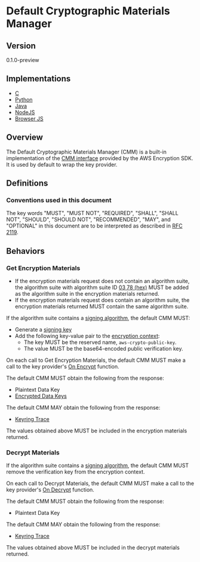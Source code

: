 [//]: # (Copyright Amazon.com Inc. or its affiliates. All Rights Reserved.)
[//]: # (SPDX-License-Identifier: CC-BY-SA-4.0)

# Default Cryptographic Materials Manager

## Version

0.1.0-preview

## Implementations

- [C](https://github.com/aws/aws-encryption-sdk-c/blob/master/include/aws/cryptosdk/default_cmm.h)
- [Python](https://github.com/aws/aws-encryption-sdk-python/blob/master/src/aws_encryption_sdk/materials_managers/default.py)
- [Java](https://github.com/aws/aws-encryption-sdk-java/blob/master/src/main/java/com/amazonaws/encryptionsdk/DefaultCryptoMaterialsManager.java)
- [NodeJS](https://github.com/awslabs/aws-encryption-sdk-javascript/blob/master/modules/material-management-node/src/node_cryptographic_materials_manager.ts)
- [Browser JS](https://github.com/awslabs/aws-encryption-sdk-javascript/blob/master/modules/material-management-browser/src/browser_cryptographic_materials_manager.ts)

## Overview

The Default Cryptographic Materials Manager (CMM) is a built-in implementation of the [CMM interface](cmm-interface.md) provided by the AWS Encryption SDK.  
It is used by default to wrap the key provider.  

## Definitions

### Conventions used in this document

The key words "MUST", "MUST NOT", "REQUIRED", "SHALL", "SHALL NOT", "SHOULD", "SHOULD NOT", "RECOMMENDED", "MAY", and "OPTIONAL" 
in this document are to be interpreted as described in [RFC 2119](https://tools.ietf.org/html/rfc2119).

## Behaviors

### Get Encryption Materials

- If the encryption materials request does not contain an algorithm suite, 
the algorithm suite with algorithm suite ID [03 78 (hex)](algorithm-suites.md#supported-algorithm-suites) 
MUST be added as the algorithm suite in the encryption materials returned.  
- If the encryption materials request does contain an algorithm suite, the encryption materials returned MUST contain the same algorithm suite.

If the algorithm suite contains a [signing algorithm](algorithm-suites.md#signature-algorithm), the default CMM MUST:

- Generate a [signing key](structures.md#signing-key)
- Add the following key-value pair to the [encryption context](structures.md#encryption-context): 
    - The key MUST be the reserved name, `aws-crypto-public-key`. 
    - The value MUST be the base64-encoded public verification key.

On each call to Get Encryption Materials, the default CMM MUST make a call to the key provider's [On Encrypt](keyring-interface.md#onencrypt) function.  

The default CMM MUST obtain the following from the response:

- Plaintext Data Key
- [Encrypted Data Keys](structures.md#encrypted-data-keys)

The default CMM MAY obtain the following from the response:

- [Keyring Trace](structures.md#keyring-trace)

The values obtained above MUST be included in the encryption materials returned.  

### Decrypt Materials

If the algorithm suite contains a [signing algorithm](algorithm-suites.md#signature-algorithm), 
the default CMM MUST remove the verification key from the encryption context.  
  
On each call to Decrypt Materials, the default CMM MUST make a call to the key provider's [On Decrypt](keyring-interface.md#ondecrypt) function.  

The default CMM MUST obtain the following from the response:

- Plaintext Data Key 

The default CMM MAY obtain the following from the response:

- [Keyring Trace](structures.md#keyring-trace)

The values obtained above MUST be included in the decrypt materials returned.  
